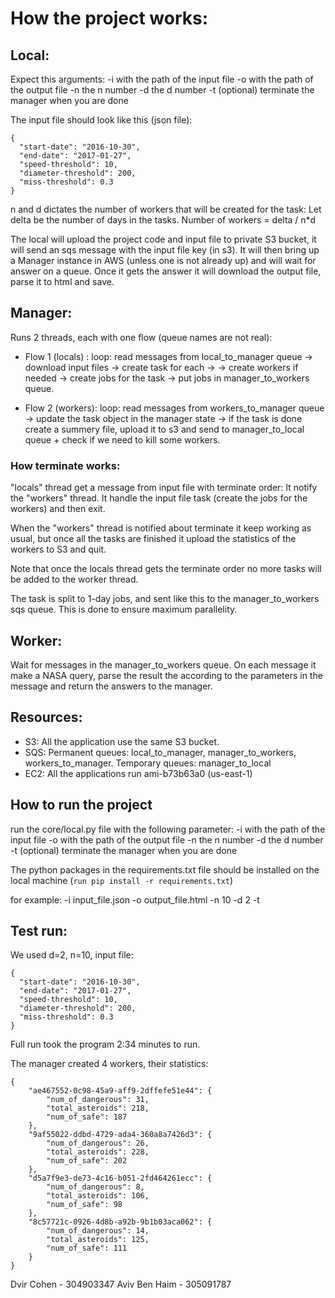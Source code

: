 # How the project works:
## Local:
Expect this arguments:
-i with the path of the input file
-o with the path of the output file
-n the n number
-d the d number
-t (optional) terminate the manager when you are done

The input file should look like this (json file):
```
{
  "start-date": "2016-10-30",
  "end-date": "2017-01-27",
  "speed-threshold": 10,
  "diameter-threshold": 200,
  "miss-threshold": 0.3
}
```

n and d dictates the number of workers that will be created for the task:
    Let delta be the number of days in the tasks.
    Number of workers = delta / n*d

The local will upload the project code and input file to private S3 bucket, it will send an sqs message with the input file key (in s3).
It will then bring up a Manager instance in AWS (unless one is not already up) and will wait for answer on a queue.
Once it gets the answer it will download the output file, parse it to html and save.

## Manager:
Runs 2 threads, each with one flow (queue names are not real):
- Flow 1 (locals) : loop: read messages from local_to_manager queue -> download input files -> create task for each ->
-> create workers if needed -> create jobs for the task -> put jobs in manager_to_workers queue.

- Flow 2 (workers): loop: read messages from workers_to_manager queue -> update the task object in the manager state ->
if the task is done create a summery file, upload it to s3 and send to manager_to_local queue + check if we need to kill some
workers.

### How terminate works:
"locals" thread get a message from input file with terminate order:
    It notify the "workers" thread.
    It handle the input file task (create the jobs for the workers) and then exit.

When the "workers" thread is notified about terminate it keep working as usual, but once all the tasks are finished it upload the statistics of the workers to S3 and quit.

Note that once the locals thread gets the terminate order no more tasks will be added to the worker thread.

The task is split  to 1-day jobs, and sent like this to the manager_to_workers sqs queue. This is done to ensure maximum parallelity.

## Worker:
Wait for messages in the manager_to_workers queue. On each message it make a NASA query, parse the result the according to the parameters in the message and return the answers to the manager.


## Resources:
- S3:
	All the application use the same S3 bucket.
- SQS:
	Permanent queues: local_to_manager, manager_to_workers, workers_to_manager.
	Temporary queues: manager_to_local
- EC2:
	All the applications run ami-b73b63a0 (us-east-1)




## How to run the project
run the core/local.py file with the following parameter:
-i with the path of the input file
-o with the path of the output file
-n the n number
-d the d number
-t (optional) terminate the manager when you are done

The python packages in the requirements.txt file should be installed on the local machine (```run pip install -r requirements.txt```)

for example:
-i input_file.json -o output_file.html -n 10 -d 2 -t

## Test run:
We used d=2, n=10, input file:

```
{
  "start-date": "2016-10-30",
  "end-date": "2017-01-27",
  "speed-threshold": 10,
  "diameter-threshold": 200,
  "miss-threshold": 0.3
}
```

Full run took the program 2:34 minutes to run.

The manager created 4 workers, their statistics:

```
{
    "ae467552-0c98-45a9-aff9-2dffefe51e44": {
        "num_of_dangerous": 31, 
        "total_asteroids": 218, 
        "num_of_safe": 187
    }, 
    "9af55022-ddbd-4729-ada4-360a8a7426d3": {
        "num_of_dangerous": 26, 
        "total_asteroids": 228, 
        "num_of_safe": 202
    }, 
    "d5a7f9e3-de73-4c16-b051-2fd464261ecc": {
        "num_of_dangerous": 8, 
        "total_asteroids": 106, 
        "num_of_safe": 98
    }, 
    "8c57721c-0926-4d8b-a92b-9b1b03aca062": {
        "num_of_dangerous": 14, 
        "total_asteroids": 125, 
        "num_of_safe": 111
    }
}
```

Dvir Cohen - 304903347
Aviv Ben Haim - 305091787


